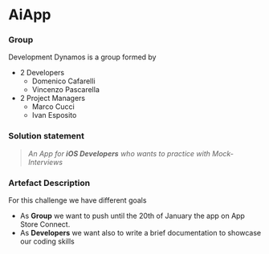 # AiApp

### Group

Development Dynamos is a group formed by

- 2 Developers
  - Domenico Cafarelli
  - Vincenzo Pascarella
- 2 Project Managers
  - Marco Cucci
  - Ivan Esposito

### Solution statement

> *An App for **iOS Developers** who wants to practice with Mock-Interviews*
> 

### Artefact Description

For this challenge we have different goals 

- As **Group** we want to push until the 20th of January the app on App Store Connect.
- As **Developers** we want also to write a brief documentation to showcase our coding skills
